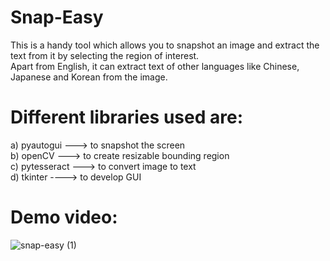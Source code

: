 # Snap-Easy
This is a handy tool which allows you to snapshot an image and extract the text from it by selecting the region of interest.<br />
Apart from English, it can extract text of other languages like Chinese, Japanese and Korean from the image. 

# Different libraries used are:<br />
  a) pyautogui ---> to snapshot the screen<br />
  b) openCV ---> to create resizable bounding region<br />
  c) pytesseract ---> to convert image to text<br />
  d) tkinter ----> to develop GUI<br />
  
 # Demo video:
![snap-easy (1)](https://user-images.githubusercontent.com/43297280/105633615-bd9e6a80-5e81-11eb-895d-f80a484e9e17.gif)

